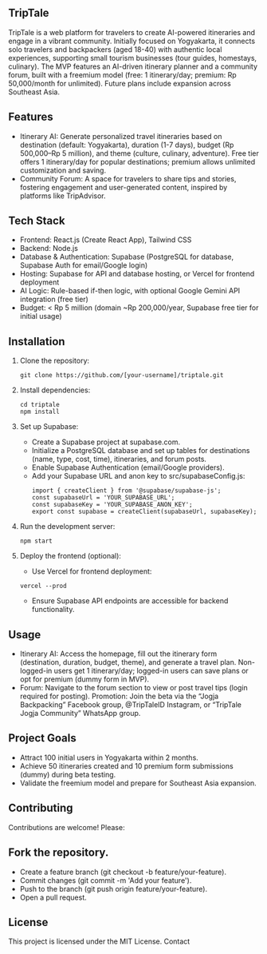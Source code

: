 ## TripTale
TripTale is a web platform for travelers to create AI-powered itineraries and engage in a vibrant community. Initially focused on Yogyakarta, it connects solo travelers and backpackers (aged 18-40) with authentic local experiences, supporting small tourism businesses (tour guides, homestays, culinary). The MVP features an AI-driven itinerary planner and a community forum, built with a freemium model (free: 1 itinerary/day; premium: Rp 50,000/month for unlimited). Future plans include expansion across Southeast Asia.

## Features
- Itinerary AI: Generate personalized travel itineraries based on destination (default: Yogyakarta), duration (1-7 days), budget (Rp 500,000–Rp 5 million), and theme (culture, culinary, adventure). Free tier offers 1 itinerary/day for popular destinations; premium allows unlimited customization and saving.
- Community Forum: A space for travelers to share tips and stories, fostering engagement and user-generated content, inspired by platforms like TripAdvisor.


## Tech Stack
- Frontend: React.js (Create React App), Tailwind CSS
- Backend: Node.js
- Database & Authentication: Supabase (PostgreSQL for database, Supabase Auth for email/Google login)
- Hosting: Supabase for API and database hosting, or Vercel for frontend deployment
- AI Logic: Rule-based if-then logic, with optional Google Gemini API integration (free tier)
- Budget: < Rp 5 million (domain ~Rp 200,000/year, Supabase free tier for initial usage)

## Installation
1. Clone the repository:
   ```
   git clone https://github.com/[your-username]/triptale.git
   ```
   
2. Install dependencies:
   ```
   cd triptale
   npm install
   ```
3. Set up Supabase:
   - Create a Supabase project at supabase.com.
   - Initialize a PostgreSQL database and set up tables for destinations (name, type, cost, time), itineraries, and forum posts.
   - Enable Supabase Authentication (email/Google providers).
   - Add your Supabase URL and anon key to src/supabaseConfig.js:
     ```
     import { createClient } from '@supabase/supabase-js';
     const supabaseUrl = 'YOUR_SUPABASE_URL';
     const supabaseKey = 'YOUR_SUPABASE_ANON_KEY';
     export const supabase = createClient(supabaseUrl, supabaseKey);
     ```

4. Run the development server:
   ```
   npm start
   ```

5. Deploy the frontend (optional):
   - Use Vercel for frontend deployment:
   ```
   vercel --prod
   ```
   - Ensure Supabase API endpoints are accessible for backend functionality.



## Usage
 - Itinerary AI: Access the homepage, fill out the itinerary form (destination, duration, budget, theme), and generate a travel plan. Non-logged-in users get 1 itinerary/day; logged-in users can save plans or opt for premium (dummy form in MVP).
- Forum: Navigate to the forum section to view or post travel tips (login required for posting).
Promotion: Join the beta via the “Jogja Backpacking” Facebook group, @TripTaleID Instagram, or “TripTale Jogja Community” WhatsApp group.

## Project Goals
- Attract 100 initial users in Yogyakarta within 2 months.
- Achieve 50 itineraries created and 10 premium form submissions (dummy) during beta testing.
- Validate the freemium model and prepare for Southeast Asia expansion.

## Contributing
Contributions are welcome! Please:

## Fork the repository.
- Create a feature branch (git checkout -b feature/your-feature).
- Commit changes (git commit -m 'Add your feature').
- Push to the branch (git push origin feature/your-feature).
- Open a pull request.


## License
This project is licensed under the MIT License.
Contact


